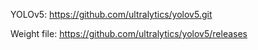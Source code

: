 YOLOv5: https://github.com/ultralytics/yolov5.git

Weight file: https://github.com/ultralytics/yolov5/releases
